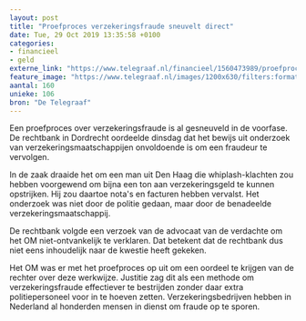 ```yaml
---
layout: post
title: "Proefproces verzekeringsfraude sneuvelt direct"
date: Tue, 29 Oct 2019 13:35:58 +0100
categories: 
- financieel 
- geld 
externe_link: "https://www.telegraaf.nl/financieel/1560473989/proefproces-verzekeringsfraude-sneuvelt-direct"
feature_image: "https://www.telegraaf.nl/images/1200x630/filters:format(jpeg):quality(80)/cdn-kiosk-api.telegraaf.nl/68581a18-fa4a-11e9-ba3b-02d2fb1aa1d7.jpg"
aantal: 160
unieke: 106
bron: "De Telegraaf"
---
```


<p class="intro">Een proefproces over verzekeringsfraude is al gesneuveld in de voorfase. De rechtbank in Dordrecht oordeelde dinsdag dat het bewijs uit onderzoek van verzekeringsmaatschappijen onvoldoende is om een fraudeur te vervolgen.</p> <p>In de zaak draaide het om een man uit Den Haag die whiplash-klachten zou hebben voorgewend om bijna een ton aan verzekeringsgeld te kunnen opstrijken. Hij zou daartoe nota's en facturen hebben vervalst. Het onderzoek was niet door de politie gedaan, maar door de benadeelde verzekeringsmaatschappij.</p><p>De rechtbank volgde een verzoek van de advocaat van de verdachte om het OM niet-ontvankelijk te verklaren. Dat betekent dat de rechtbank dus niet eens inhoudelijk naar de kwestie heeft gekeken.</p><p>Het OM was er met het proefproces op uit om een oordeel te krijgen van de rechter over deze werkwijze. Justitie zag dit als een methode om verzekeringsfraude effectiever te bestrijden zonder daar extra politiepersoneel voor in te hoeven zetten. Verzekeringsbedrijven hebben in Nederland al honderden mensen in dienst om fraude op te sporen.</p>
